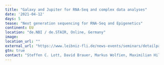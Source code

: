 ```yaml
---
title: "Galaxy and Jupiter for RNA-Seq and complex data analyses"
date: '2021-04-12'
days: 5
tease: "Next generation sequencing for RNA-Seq and Epigenetics"
continent: EU
location: "de.NBI / de.STAIR, Online, Germany"
image: 
location_url: ""
external_url: "https://www.leibniz-fli.de/news-events/seminars/detailpage/denbi-destair-training-course"
gtn: true
contact: "Steffen C. Lott, David Brauer, Markus Wolfien, Maximilian Hillemanns, Konstantin Riege"
---
```

